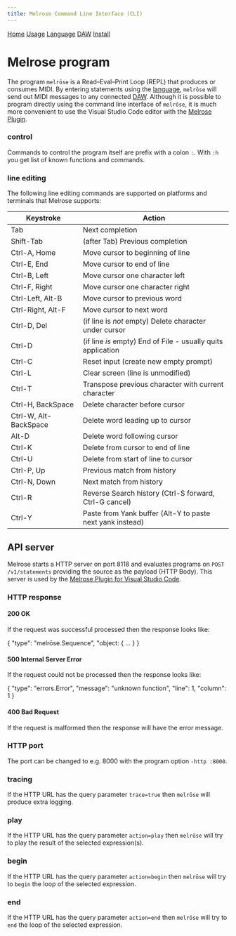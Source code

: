 ```yaml
---
title: Melrose Command Line Interface (CLI)
---
```


[Home](index.html)
[Usage](cli.html)
[Language](dsl.html)
[DAW](daw.html)
[Install](install.html)

# Melrose program

The program `melrōse` is a Read–Eval–Print Loop (REPL) that produces or consumes MIDI. 
By entering statements using the [language](dsl.html), `melrōse` will send out MIDI messages to any connected [DAW](daw.html).
Although it is possible to program directly using the command line interface of `melrōse`, it is much more convenient to use the Visual Studio Code editor with the [Melrose Plugin](vsc.html).

### control
Commands to control the program itself are prefix with a colon `:`.
With `:h` you get list of known functions and commands.

### line editing

The following line editing commands are supported on platforms and terminals
that Melrose supports:

Keystroke    | Action
---------    | ------
Tab          | Next completion
Shift-Tab    | (after Tab) Previous completion
Ctrl-A, Home | Move cursor to beginning of line
Ctrl-E, End  | Move cursor to end of line
Ctrl-B, Left | Move cursor one character left
Ctrl-F, Right| Move cursor one character right
Ctrl-Left, Alt-B    | Move cursor to previous word
Ctrl-Right, Alt-F   | Move cursor to next word
Ctrl-D, Del  | (if line is *not* empty) Delete character under cursor
Ctrl-D       | (if line *is* empty) End of File - usually quits application
Ctrl-C       | Reset input (create new empty prompt)
Ctrl-L       | Clear screen (line is unmodified)
Ctrl-T       | Transpose previous character with current character
Ctrl-H, BackSpace | Delete character before cursor
Ctrl-W, Alt-BackSpace | Delete word leading up to cursor
Alt-D        | Delete word following cursor
Ctrl-K       | Delete from cursor to end of line
Ctrl-U       | Delete from start of line to cursor
Ctrl-P, Up   | Previous match from history
Ctrl-N, Down | Next match from history
Ctrl-R       | Reverse Search history (Ctrl-S forward, Ctrl-G cancel)
Ctrl-Y       | Paste from Yank buffer (Alt-Y to paste next yank instead)


## API server

Melrose starts a HTTP server on port 8118 and evaluates programs on `POST /v1/statements` providing the source as the payload (HTTP Body).
This server is used by the [Melrose Plugin for Visual Studio Code](https://github.com/emicklei/melrōse-for-vscode).

### HTTP response

#### 200 OK

If the request was successful processed then the response looks like:

  {
    "type": "melrōse.Sequence",
    "object: { ... }
  }

#### 500 Internal Server Error

If the request could not be processed then the response looks like:

  {
    "type": "errors.Error",
    "message": "unknown function",
    "line": 1,
    "column": 1
  }

#### 400 Bad Request

If the request is malformed then the response will have the error message.

### HTTP port

The port can be changed to e.g. 8000 with the program option `-http :8000`.

### tracing

If the HTTP URL has the query parameter `trace=true` then `melrōse` will produce extra logging.

### play

If the HTTP URL has the query parameter `action=play` then `melrōse` will try to play the result of the selected expression(s).

### begin

If the HTTP URL has the query parameter `action=begin` then `melrōse` will try to `begin` the loop of the selected expression.

### end

If the HTTP URL has the query parameter `action=end` then `melrōse` will try to `end` the loop of the selected expression.
